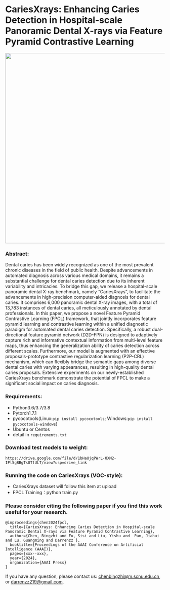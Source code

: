 # CariesXrays: Enhancing Caries Detection in Hospital-scale Panoramic Dental X-rays via Feature Pyramid Contrastive Learning

<img src="./images/Overview.png" width="600">


### Abstract:

Dental caries has been widely recognized as one of the most prevalent chronic diseases in the field of public health. Despite advancements in automated diagnosis across various medical domains, it remains a substantial challenge for dental caries detection due to its inherent variability and intricacies. To bridge this gap, we release a hospital-scale panoramic dental X-ray benchmark, namely “CariesXrays”, to facilitate the advancements in high-precision computer-aided diagnosis for dental caries. It comprises 6,000 panoramic dental X-ray images, with a total of 13,783 instances of dental caries, all meticulously annotated by dental professionals. In this paper, we propose a novel Feature Pyramid Contrastive Learning (FPCL) framework, that jointly incorporates feature pyramid learning and contrastive learning within a unified diagnostic paradigm for automated dental caries detection. Specifically, a robust dual-directional feature pyramid network (D2D-FPN) is designed to adaptively capture rich and informative contextual information from multi-level feature maps, thus enhancing the generalization ability of caries detection across different scales. Furthermore, our model is augmented with an effective proposals-prototype contrastive regularization learning (P2P-CRL) mechanism, which can flexibly bridge the semantic gaps among diverse dental caries with varying appearances, resulting in high-quality dental caries proposals. Extensive experiments on our newly-established CariesXrays benchmark demonstrate the potential of FPCL to make a significant social impact on caries diagnosis.

### Requirements:
* Python3.6/3.7/3.8
* Pytorch1.7.1
* pycocotools(Linux:`pip install pycocotools`; Windows:`pip install pycocotools-windows`)
* Ubuntu or Centos
* detail in `requirements.txt`

### Download test models to weight:
```
https://drive.google.com/file/d/1bHaUjqPWrL-OXM2-IPl5gBBgTs0TfULT/view?usp=drive_link
```

### Running the code on CariesXrays (VOC-style):
* CariesXrays dataset will follow this item at upload
* FPCL Training：python train.py

### Please consider citing the following paper if you find this work useful for your research.

```
@inproceedings{chen2024fpcl,
  title={CariesXrays: Enhancing Caries Detection in Hospital-scale Panoramic Dental X-rays via Feature Pyramid Contrastive Learning},
  author={Chen, Bingzhi and Fu, Sisi and Liu, Yishu and  Pan, Jiahui and Lu, Guangming and Darrenzz },
  booktitle={Proceedings of the AAAI Conference on Artificial Intelligence (AAAI)},
  pages={xxx--xxx},
  year={2024},
  organization={AAAI Press}
}
```
If you have any question, please contact us: chenbingzhi@m.scnu.edu.cn, or darrenzz219@gmail.com.



